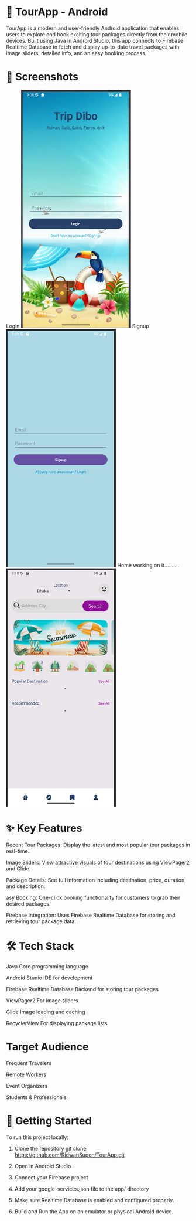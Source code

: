 # 🧳 TourApp - Android

TourApp is a modern and user-friendly Android application that enables users to explore and book exciting tour packages directly from their mobile devices. Built using Java in Android Studio, this app connects to Firebase Realtime Database to fetch and display up-to-date travel packages with image sliders, detailed info, and an easy booking process.

# 📸 Screenshots
Login
![Login](https://github.com/RidwanSupon/Tour-App/blob/77fee841114830305e1109a3e3daf87bbcad64db/screenshorts/Screenshot%20from%202025-05-27%2015-09-03.png)
Signup
![SignUp](https://github.com/RidwanSupon/Tour-App/blob/77fee841114830305e1109a3e3daf87bbcad64db/screenshorts/Screenshot%20from%202025-05-27%2015-09-10.png)
Home working on it..........
![home screen working......](https://github.com/RidwanSupon/Tour-App/blob/77fee841114830305e1109a3e3daf87bbcad64db/screenshorts/Screenshot%20from%202025-05-27%2015-10-42.png)
# ✨ Key Features
Recent Tour Packages: Display the latest and most popular tour packages in real-time.

Image Sliders: View attractive visuals of tour destinations using ViewPager2 and Glide.

Package Details: See full information including destination, price, duration, and description.

asy Booking: One-click booking functionality for customers to grab their desired packages.

Firebase Integration: Uses Firebase Realtime Database for storing and retrieving tour package data.

# 🛠️ Tech Stack
Java	Core programming language

Android Studio	IDE for development

Firebase Realtime Database	Backend for storing tour packages

ViewPager2	For image sliders

Glide	Image loading and caching

RecyclerView	For displaying package lists

# Target Audience
Frequent Travelers

Remote Workers

Event Organizers

Students & Professionals

# 🚀 Getting Started
To run this project locally:

1. Clone the repository
git clone https://github.com/RidwanSupon/TourApp.git

2. Open in Android Studio

3. Connect your Firebase project

4. Add your google-services.json file to the app/ directory

5. Make sure Realtime Database is enabled and configured properly.

6. Build and Run the App on an emulator or physical Android device.
